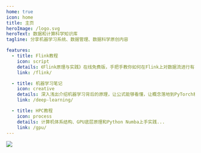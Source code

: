 ```yaml
---
home: true
icon: home
title: 主页
heroImage: /logo.svg
heroText: 数据和计算科学知识库
tagline: 分享机器学习系统、数据管理、数据科学原创内容

features:
  - title: Flink教程
    icon: script
    details: 《Flink原理与实践》在线免费版，手把手教你如何在Flink上对数据流进行有状态的计算...
    link: /flink/

  - title: 机器学习笔记
    icon: creative
    details: 深入浅出介绍机器学习背后的原理，让公式能够看懂，让概念落地到PyTorch和NumPy实现...
    link: /deep-learning/

  - title: HPC教程
    icon: process
    details: 计算机体系结构、GPU底层原理和Python Numba上手实践...
    link: /gpu/
---
```


<!-- ## 公众号

佛系更新，欢迎关注！ -->

![](/assets/qr-code.png)
